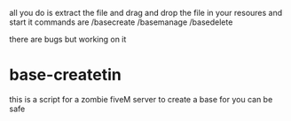 all you do is extract the file and drag and drop the file in your resoures and start it 
commands are 
/basecreate
/basemanage
/basedelete

there are bugs but working on it 


# base-createtin
this is a script for a zombie fiveM server to create a base for you can be safe 
